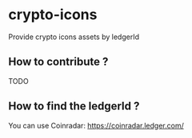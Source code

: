 # crypto-icons

Provide crypto icons assets by ledgerId

## How to contribute ?

TODO

## How to find the ledgerId ?

You can use Coinradar: https://coinradar.ledger.com/
